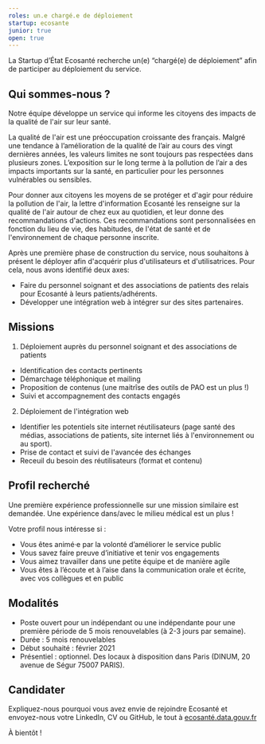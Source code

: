 ```yaml
---
roles: un.e chargé.e de déploiement
startup: ecosante
junior: true
open: true
---
```


La Startup d’État Ecosanté recherche un(e) “chargé(e) de déploiement” afin de participer au déploiement du service.

<!--more-->

## Qui sommes-nous ?

Notre équipe développe un service qui informe les citoyens des impacts de la qualité de l'air sur leur santé. 

La qualité de l'air est une préoccupation croissante des français. Malgré une tendance à l’amélioration de la qualité de l’air au cours des vingt dernières années, les valeurs limites ne sont toujours pas respectées dans plusieurs zones. L’exposition sur le long terme à la pollution de l’air a des impacts importants sur la santé, en particulier pour les personnes vulnérables ou sensibles.

Pour donner aux citoyens les moyens de se protéger et d'agir pour réduire la pollution de l'air, la lettre d'information Ecosanté les renseigne sur la qualité de l'air autour de chez eux au quotidien, et leur donne des recommandations d'actions. Ces recommandations sont personnalisées en fonction du lieu de vie, des habitudes, de l'état de santé et de l'environnement de chaque personne inscrite.

Après une première phase de construction du service, nous souhaitons à présent le déployer afin d'acquérir plus d'utilisateurs et d'utilisatrices. Pour cela, nous avons identifié deux axes:
- Faire du personnel soignant et des associations de patients des relais pour Ecosanté à leurs patients/adhérents.
- Développer une intégration web à intégrer sur des sites partenaires. 

## Missions

1. Déploiement auprès du personnel soignant et des associations de patients
- Identification des contacts pertinents 
- Démarchage téléphonique et mailing
- Proposition de contenus (une maitrîse des outils de PAO est un plus !)
- Suivi et accompagnement des contacts engagés

2. Déploiement de l'intégration web
- Identifier les potentiels site internet réutilisateurs (page santé des médias, associations de patients, site internet liés à l'environnement ou au sport).
- Prise de contact et suivi de l'avancée des échanges
- Receuil du besoin des réutilisateurs (format et contenu)


## Profil recherché

Une première expérience professionnelle sur une mission similaire est demandée. Une expérience dans/avec le milieu médical est un plus !

Votre profil nous intéresse si :

* Vous êtes animé·e par la volonté d’améliorer le service public
* Vous savez faire preuve d’initiative et tenir vos engagements
* Vous aimez travailler dans une petite équipe et de manière agile
* Vous êtes à l’écoute et à l’aise dans la communication orale et écrite, avec vos collègues et en public

## Modalités

- Poste ouvert pour un indépendant ou une indépendante pour une première période de 5 mois renouvelables (à 2-3  jours par semaine). 
- Durée : 5 mois renouvelables
- Début souhaité : février 2021
- Présentiel : optionnel. Des locaux à disposition dans Paris (DINUM, 20 avenue de Ségur 75007 PARIS).

## Candidater

Expliquez-nous pourquoi vous avez envie de rejoindre Ecosanté et envoyez-nous votre LinkedIn, CV ou GitHub, le tout à [ecosanté.data.gouv.fr](mailto:ecosante.data.gouv.fr)

À bientôt !
